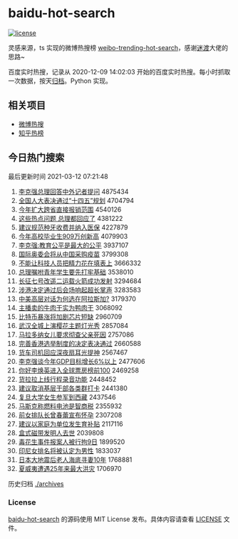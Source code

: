 # baidu-hot-search

[![license](https://img.shields.io/github/license/Arrackisarookie/baidu-hot-search)](https://github.com/Arrackisarookie/baidu-hot-search/blob/master/LICENSE)

灵感来源，ts 实现的微博热搜榜 [weibo-trending-hot-search](https://github.com/justjavac/weibo-trending-hot-search)，感谢[迷渡](https://github.com/justjavac)大佬的思路~

百度实时热搜，记录从 2020-12-09 14:02:03 开始的百度实时热搜。每小时抓取一次数据，按天[归档](./archives)。Python 实现。

## 相关项目
+ [微博热搜](https://github.com/Arrackisarookie/weibo-hot-search)
+ [知乎热榜](https://github.com/Arrackisarookie/zhihu-top-search)

## 今日热门搜索

<!-- Rank Begin -->

最后更新时间 2021-03-12 07:21:48

1. [李克强总理回答中外记者提问](http://www.baidu.com/baidu?cl=3&tn=SE_baiduhomet8_jmjb7mjw&rsv_dl=fyb_top&fr=top1000&wd=%C0%EE%BF%CB%C7%BF%D7%DC%C0%ED%BB%D8%B4%F0%D6%D0%CD%E2%BC%C7%D5%DF%CC%E1%CE%CA) 4875434
1. [全国人大表决通过“十四五”规划](http://www.baidu.com/baidu?cl=3&tn=SE_baiduhomet8_jmjb7mjw&rsv_dl=fyb_top&fr=top1000&wd=%C8%AB%B9%FA%C8%CB%B4%F3%B1%ED%BE%F6%CD%A8%B9%FD%A1%B0%CA%AE%CB%C4%CE%E5%A1%B1%B9%E6%BB%AE) 4704794
1. [今年扩大跨省直接报销范围](http://www.baidu.com/baidu?cl=3&tn=SE_baiduhomet8_jmjb7mjw&rsv_dl=fyb_top&fr=top1000&wd=%BD%F1%C4%EA%C0%A9%B4%F3%BF%E7%CA%A1%D6%B1%BD%D3%B1%A8%CF%FA%B7%B6%CE%A7) 4540126
1. [这些热点问题 总理都回应了](http://www.baidu.com/baidu?cl=3&tn=SE_baiduhomet8_jmjb7mjw&rsv_dl=fyb_top&fr=top1000&wd=%D5%E2%D0%A9%C8%C8%B5%E3%CE%CA%CC%E2%20%D7%DC%C0%ED%B6%BC%BB%D8%D3%A6%C1%CB) 4381222
1. [建议规范种牙收费并纳入医保](http://www.baidu.com/baidu?cl=3&tn=SE_baiduhomet8_jmjb7mjw&rsv_dl=fyb_top&fr=top1000&wd=%BD%A8%D2%E9%B9%E6%B7%B6%D6%D6%D1%C0%CA%D5%B7%D1%B2%A2%C4%C9%C8%EB%D2%BD%B1%A3) 4227879
1. [今年高校毕业生909万创新高](http://www.baidu.com/baidu?cl=3&tn=SE_baiduhomet8_jmjb7mjw&rsv_dl=fyb_top&fr=top1000&wd=%BD%F1%C4%EA%B8%DF%D0%A3%B1%CF%D2%B5%C9%FA909%CD%F2%B4%B4%D0%C2%B8%DF) 4079903
1. [李克强:教育公平是最大的公平](http://www.baidu.com/baidu?cl=3&tn=SE_baiduhomet8_jmjb7mjw&rsv_dl=fyb_top&fr=top1000&wd=%C0%EE%BF%CB%C7%BF%3A%BD%CC%D3%FD%B9%AB%C6%BD%CA%C7%D7%EE%B4%F3%B5%C4%B9%AB%C6%BD) 3937107
1. [国际奥委会将从中国采购疫苗](http://www.baidu.com/baidu?cl=3&tn=SE_baiduhomet8_jmjb7mjw&rsv_dl=fyb_top&fr=top1000&wd=%B9%FA%BC%CA%B0%C2%CE%AF%BB%E1%BD%AB%B4%D3%D6%D0%B9%FA%B2%C9%B9%BA%D2%DF%C3%E7) 3799308
1. [不能让科技人员把精力花在填表上](http://www.baidu.com/baidu?cl=3&tn=SE_baiduhomet8_jmjb7mjw&rsv_dl=fyb_top&fr=top1000&wd=%B2%BB%C4%DC%C8%C3%BF%C6%BC%BC%C8%CB%D4%B1%B0%D1%BE%AB%C1%A6%BB%A8%D4%DA%CC%EE%B1%ED%C9%CF) 3666332
1. [总理嘱咐青年学生要先打牢基础](http://www.baidu.com/baidu?cl=3&tn=SE_baiduhomet8_jmjb7mjw&rsv_dl=fyb_top&fr=top1000&wd=%D7%DC%C0%ED%D6%F6%B8%C0%C7%E0%C4%EA%D1%A7%C9%FA%D2%AA%CF%C8%B4%F2%C0%CE%BB%F9%B4%A1) 3538010
1. [长征七号改遥二运载火箭成功发射](http://www.baidu.com/baidu?cl=3&tn=SE_baiduhomet8_jmjb7mjw&rsv_dl=fyb_top&fr=top1000&wd=%B3%A4%D5%F7%C6%DF%BA%C5%B8%C4%D2%A3%B6%FE%D4%CB%D4%D8%BB%F0%BC%FD%B3%C9%B9%A6%B7%A2%C9%E4) 3294684
1. [涉港决定通过后会场响起超长掌声](http://www.baidu.com/baidu?cl=3&tn=SE_baiduhomet8_jmjb7mjw&rsv_dl=fyb_top&fr=top1000&wd=%C9%E6%B8%DB%BE%F6%B6%A8%CD%A8%B9%FD%BA%F3%BB%E1%B3%A1%CF%EC%C6%F0%B3%AC%B3%A4%D5%C6%C9%F9) 3283583
1. [中美高层对话为何选在阿拉斯加?](http://www.baidu.com/baidu?cl=3&tn=SE_baiduhomet8_jmjb7mjw&rsv_dl=fyb_top&fr=top1000&wd=%D6%D0%C3%C0%B8%DF%B2%E3%B6%D4%BB%B0%CE%AA%BA%CE%D1%A1%D4%DA%B0%A2%C0%AD%CB%B9%BC%D3%3F) 3179370
1. [主播卖的牛肉干实为鸭肉干](http://www.baidu.com/baidu?cl=3&tn=SE_baiduhomet8_jmjb7mjw&rsv_dl=fyb_top&fr=top1000&wd=%D6%F7%B2%A5%C2%F4%B5%C4%C5%A3%C8%E2%B8%C9%CA%B5%CE%AA%D1%BC%C8%E2%B8%C9) 3068092
1. [比特币暴涨将加剧芯片短缺](http://www.baidu.com/baidu?cl=3&tn=SE_baiduhomet8_jmjb7mjw&rsv_dl=fyb_top&fr=top1000&wd=%B1%C8%CC%D8%B1%D2%B1%A9%D5%C7%BD%AB%BC%D3%BE%E7%D0%BE%C6%AC%B6%CC%C8%B1) 2960709
1. [武汉全城上演樱花主题灯光秀](http://www.baidu.com/baidu?cl=3&tn=SE_baiduhomet8_jmjb7mjw&rsv_dl=fyb_top&fr=top1000&wd=%CE%E4%BA%BA%C8%AB%B3%C7%C9%CF%D1%DD%D3%A3%BB%A8%D6%F7%CC%E2%B5%C6%B9%E2%D0%E3) 2857084
1. [马拉多纳女儿要求彻查父亲死因](http://www.baidu.com/baidu?cl=3&tn=SE_baiduhomet8_jmjb7mjw&rsv_dl=fyb_top&fr=top1000&wd=%C2%ED%C0%AD%B6%E0%C4%C9%C5%AE%B6%F9%D2%AA%C7%F3%B3%B9%B2%E9%B8%B8%C7%D7%CB%C0%D2%F2) 2757086
1. [完善香港选举制度的决定表决通过](http://www.baidu.com/baidu?cl=3&tn=SE_baiduhomet8_jmjb7mjw&rsv_dl=fyb_top&fr=top1000&wd=%CD%EA%C9%C6%CF%E3%B8%DB%D1%A1%BE%D9%D6%C6%B6%C8%B5%C4%BE%F6%B6%A8%B1%ED%BE%F6%CD%A8%B9%FD) 2660588
1. [货车司机回应深夜扇耳光提神](http://www.baidu.com/baidu?cl=3&tn=SE_baiduhomet8_jmjb7mjw&rsv_dl=fyb_top&fr=top1000&wd=%BB%F5%B3%B5%CB%BE%BB%FA%BB%D8%D3%A6%C9%EE%D2%B9%C9%C8%B6%FA%B9%E2%CC%E1%C9%F1) 2567467
1. [李克强谈今年GDP目标增长6%以上](http://www.baidu.com/baidu?cl=3&tn=SE_baiduhomet8_jmjb7mjw&rsv_dl=fyb_top&fr=top1000&wd=%C0%EE%BF%CB%C7%BF%CC%B8%BD%F1%C4%EAGDP%C4%BF%B1%EA%D4%F6%B3%A46%25%D2%D4%C9%CF) 2477606
1. [你好李焕英进入全球票房榜前100](http://www.baidu.com/baidu?cl=3&tn=SE_baiduhomet8_jmjb7mjw&rsv_dl=fyb_top&fr=top1000&wd=%C4%E3%BA%C3%C0%EE%BB%C0%D3%A2%BD%F8%C8%EB%C8%AB%C7%F2%C6%B1%B7%BF%B0%F1%C7%B0100) 2469258
1. [货拉拉上线行程录音功能](http://www.baidu.com/baidu?cl=3&tn=SE_baiduhomet8_jmjb7mjw&rsv_dl=fyb_top&fr=top1000&wd=%BB%F5%C0%AD%C0%AD%C9%CF%CF%DF%D0%D0%B3%CC%C2%BC%D2%F4%B9%A6%C4%DC) 2448452
1. [建议取消基层干部各类群打卡](http://www.baidu.com/baidu?cl=3&tn=SE_baiduhomet8_jmjb7mjw&rsv_dl=fyb_top&fr=top1000&wd=%BD%A8%D2%E9%C8%A1%CF%FB%BB%F9%B2%E3%B8%C9%B2%BF%B8%F7%C0%E0%C8%BA%B4%F2%BF%A8) 2441380
1. [复旦大学女生参军到西藏](http://www.baidu.com/baidu?cl=3&tn=SE_baiduhomet8_jmjb7mjw&rsv_dl=fyb_top&fr=top1000&wd=%B8%B4%B5%A9%B4%F3%D1%A7%C5%AE%C9%FA%B2%CE%BE%FC%B5%BD%CE%F7%B2%D8) 2437546
1. [马斯克称燃料电池是智商税](http://www.baidu.com/baidu?cl=3&tn=SE_baiduhomet8_jmjb7mjw&rsv_dl=fyb_top&fr=top1000&wd=%C2%ED%CB%B9%BF%CB%B3%C6%C8%BC%C1%CF%B5%E7%B3%D8%CA%C7%D6%C7%C9%CC%CB%B0) 2355932
1. [前女排队长曾春蕾宣布怀孕](http://www.baidu.com/baidu?cl=3&tn=SE_baiduhomet8_jmjb7mjw&rsv_dl=fyb_top&fr=top1000&wd=%C7%B0%C5%AE%C5%C5%B6%D3%B3%A4%D4%F8%B4%BA%C0%D9%D0%FB%B2%BC%BB%B3%D4%D0) 2307208
1. [建议以家庭为单位发生育补贴](http://www.baidu.com/baidu?cl=3&tn=SE_baiduhomet8_jmjb7mjw&rsv_dl=fyb_top&fr=top1000&wd=%BD%A8%D2%E9%D2%D4%BC%D2%CD%A5%CE%AA%B5%A5%CE%BB%B7%A2%C9%FA%D3%FD%B2%B9%CC%F9) 2117116
1. [盒式磁带发明人去世](http://www.baidu.com/baidu?cl=3&tn=SE_baiduhomet8_jmjb7mjw&rsv_dl=fyb_top&fr=top1000&wd=%BA%D0%CA%BD%B4%C5%B4%F8%B7%A2%C3%F7%C8%CB%C8%A5%CA%C0) 2039808
1. [毒花生事件报案人被行拘9日](http://www.baidu.com/baidu?cl=3&tn=SE_baiduhomet8_jmjb7mjw&rsv_dl=fyb_top&fr=top1000&wd=%B6%BE%BB%A8%C9%FA%CA%C2%BC%FE%B1%A8%B0%B8%C8%CB%B1%BB%D0%D0%BE%D09%C8%D5) 1899520
1. [印尼女排名将被认定为男性](http://www.baidu.com/baidu?cl=3&tn=SE_baiduhomet8_jmjb7mjw&rsv_dl=fyb_top&fr=top1000&wd=%D3%A1%C4%E1%C5%AE%C5%C5%C3%FB%BD%AB%B1%BB%C8%CF%B6%A8%CE%AA%C4%D0%D0%D4) 1833037
1. [日本大地震后老人海底寻妻10年](http://www.baidu.com/baidu?cl=3&tn=SE_baiduhomet8_jmjb7mjw&rsv_dl=fyb_top&fr=top1000&wd=%C8%D5%B1%BE%B4%F3%B5%D8%D5%F0%BA%F3%C0%CF%C8%CB%BA%A3%B5%D7%D1%B0%C6%DE10%C4%EA) 1768881
1. [夏威夷遭遇25年来最大洪灾](http://www.baidu.com/baidu?cl=3&tn=SE_baiduhomet8_jmjb7mjw&rsv_dl=fyb_top&fr=top1000&wd=%CF%C4%CD%FE%D2%C4%D4%E2%D3%F625%C4%EA%C0%B4%D7%EE%B4%F3%BA%E9%D4%D6) 1706970
<!-- Rank End -->

历史归档 [./archives](./archives)

### License

[baidu-hot-search](https://github.com/Arrackisarookie/baidu-hot-search) 的源码使用 MIT License 发布。具体内容请查看 [LICENSE](./LICENSE) 文件。
